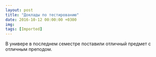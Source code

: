 ```yaml
---
layout: post
title: "Доклады по тестированию"
date: 2016-10-12 00:00:00 +0300
img: 
tags: [Imported]
---
```


В универе в последнем семестре поставили отличный предмет с отличным преподом.